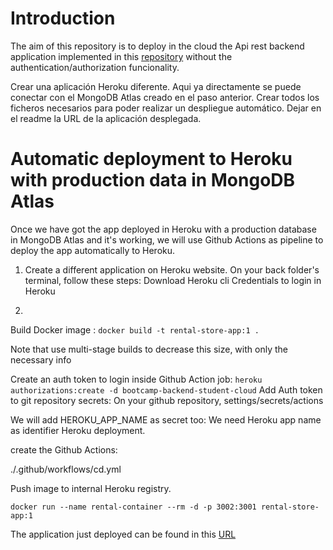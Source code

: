# Introduction
The aim of this repository is to deploy in the cloud the Api rest backend application implemented in this [repository](https://github.com/monicacrespo/bootcamp-backend-student-rest-api-rentals) without the authentication/authorization funcionality. 

Crear una aplicación Heroku diferente.
Aqui ya directamente se puede conectar con el MongoDB Atlas creado en el paso anterior.
Crear todos los ficheros necesarios para poder realizar un despliegue automático.
Dejar en el readme la URL de la aplicación desplegada.


# Automatic deployment to Heroku with production data in MongoDB Atlas
Once we have got the app deployed in Heroku with a production database in MongoDB Atlas and it's working, we will use Github Actions as pipeline to deploy the app automatically to Heroku.

1. Create a different application on Heroku website.
 On your back folder's terminal, follow these steps:
Download Heroku cli
Credentials to login in Heroku

2. 
Build Docker image : `docker build -t rental-store-app:1 .`

Note that use multi-stage builds to decrease this size, with only the necessary info


Create an auth token to login inside Github Action job:
`heroku authorizations:create -d bootcamp-backend-student-cloud`
Add Auth token to git repository secrets:
On your github repository, settings/secrets/actions

We will add HEROKU_APP_NAME as secret too:
We need Heroku app name as identifier Heroku deployment.

create the Github Actions:

./.github/workflows/cd.yml


Push image to internal Heroku registry.


`docker run --name rental-container --rm -d -p 3002:3001 rental-store-app:1`

The application just deployed can be found in this [URL](https://rental-manual-deployment-mongo.herokuapp.com/api/listingsAndReviews)
